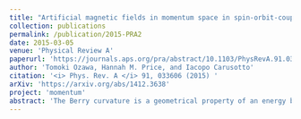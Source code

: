 ```yaml
---
title: "Artificial magnetic fields in momentum space in spin-orbit-coupled systems"
collection: publications
permalink: /publication/2015-PRA2
date: 2015-03-05
venue: 'Physical Review A'
paperurl: 'https://journals.aps.org/pra/abstract/10.1103/PhysRevA.91.033606'
author: 'Tomoki Ozawa, Hannah M. Price, and Iacopo Carusotto'
citation: '<i> Phys. Rev. A </i> 91, 033606 (2015) '
arXiv: 'https://arxiv.org/abs/1412.3638'
project: 'momentum'
abstract: 'The Berry curvature is a geometrical property of an energy band which can act as a momentum-space magnetic field in the effective Hamiltonian of a wide range of systems. We apply the effective Hamiltonian to a spin-1/2 particle in two dimensions with spin-orbit coupling, a Zeeman field, and an additional harmonic trap. Depending on the parameter regime, we show how this system can be described in momentum space as either a Fock-Darwin Hamiltonian or a one-dimensional ring pierced by a magnetic flux. With this perspective, we interpret important single-particle properties, and identify analog magnetic phenomena in momentum space. Finally, we discuss the extension of this work to higher-spin systems, as well as experimental applications in ultracold atomic gases and photonic systems.'
---
```


